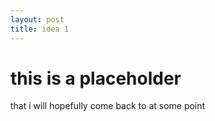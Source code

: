 ```yaml
---
layout: post
title: idea 1
---
```

# this is a placeholder #
that i will hopefully come back to at some point